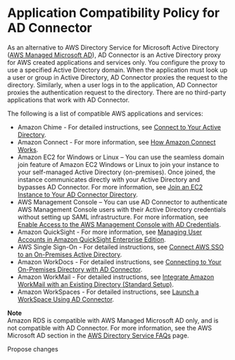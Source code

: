 # Application Compatibility Policy for AD Connector<a name="ad_connector_app_compatibility"></a>

As an alternative to AWS Directory Service for Microsoft Active Directory \([AWS Managed Microsoft AD](directory_microsoft_ad.md)\), AD Connector is an Active Directory proxy for AWS created applications and services only\. You configure the proxy to use a specified Active Directory domain\. When the application must look up a user or group in Active Directory, AD Connector proxies the request to the directory\. Similarly, when a user logs in to the application, AD Connector proxies the authentication request to the directory\. There are no third\-party applications that work with AD Connector\.

The following is a list of compatible AWS applications and services:
+ Amazon Chime \- For detailed instructions, see [Connect to Your Active Directory](https://docs.aws.amazon.com/chime/latest/ag/active_directory.html)\.
+ Amazon Connect \- For more information, see [How Amazon Connect Works](https://docs.aws.amazon.com/connect/latest/adminguide/what-is-amazon-connect.html#amazon-connect-fundamentals)\.
+ Amazon EC2 for Windows or Linux – You can use the seamless domain join feature of Amazon EC2 Windows or Linux to join your instance to your self\-managed Active Directory \(on\-premises\)\. Once joined, the instance communicates directly with your Active Directory and bypasses AD Connector\. For more information, see [Join an EC2 Instance to Your AD Connector Directory](ad_connector_join_instance.md)\.
+ AWS Management Console – You can use AD Connector to authenticate AWS Management Console users with their Active Directory credentials without setting up SAML infrastructure\. For more information, see [Enable Access to the AWS Management Console with AD Credentials](ms_ad_management_console_access.md)\.
+ Amazon QuickSight \- For more information, see [Managing User Accounts in Amazon QuickSight Enterprise Edition](https://docs.aws.amazon.com/quicksight/latest/user/managing-users-enterprise.html)\.
+ AWS Single Sign\-On \- For detailed instructions, see [Connect AWS SSO to an On\-Premises Active Directory](https://docs.aws.amazon.com/singlesignon/latest/userguide/connectawsad.html)\.
+ Amazon WorkDocs \- For detailed instructions, see [Connecting to Your On\-Premises Directory with AD Connector](https://docs.aws.amazon.com/workdocs/latest/adminguide/connect_directory_connector.html)\.
+ Amazon WorkMail \- For detailed instructions, see [Integrate Amazon WorkMail with an Existing Directory \(Standard Setup\)](https://docs.aws.amazon.com/workmail/latest/adminguide/premises_directory.html)\.
+ Amazon WorkSpaces \- For detailed instructions, see [Launch a WorkSpace Using AD Connector](https://docs.aws.amazon.com/workspaces/latest/adminguide/launch-workspace-ad-connector.html)\. 

**Note**  
Amazon RDS is compatible with AWS Managed Microsoft AD only, and is not compatible with AD Connector\. For more information, see the AWS Microsoft AD section in the [AWS Directory Service FAQs](https://aws.amazon.com/directoryservice/faqs/#microsoft-ad) page\. 

Propose changes
